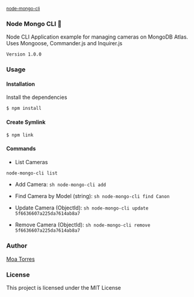 <sub>[node-mongo-cli](https://github.com/moatorres/node-mongo-cli)</sub>

### Node Mongo CLI 📡 

Node CLI Application example for managing cameras on MongoDB Atlas. Uses Mongoose, Commander.js and Inquirer.js

`Version 1.0.0`

### Usage

#### Installation

Install the dependencies

```sh
$ npm install
```

#### Create Symlink

```sh
$ npm link
```

#### Commands

- List Cameras
```sh 
node-mongo-cli list
```

- Add Camera: ```sh node-mongo-cli add```

- Find Camera by Model (string): ```sh node-mongo-cli find Canon```

- Update Camera (ObjectId): ```sh node-mongo-cli update 5f6636607a225da7614ab8a7```

- Remove Camera (ObjectId): ```sh node-mongo-cli remove 5f6636607a225da7614ab8a7```

### Author

[Moa Torres](https://www.github.com/moatorres)

### License

This project is licensed under the MIT License
